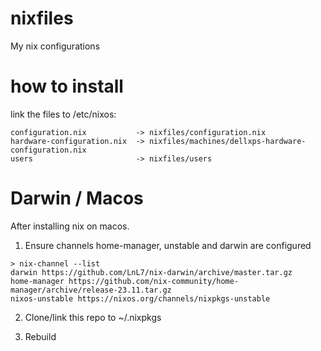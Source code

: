 # nixfiles
My nix configurations

# how to install

link the files to /etc/nixos:

```
configuration.nix           -> nixfiles/configuration.nix
hardware-configuration.nix  -> nixfiles/machines/dellxps-hardware-configuration.nix
users                       -> nixfiles/users
```


# Darwin / Macos

After installing nix on macos.

1. Ensure channels home-manager, unstable and darwin are configured

```
> nix-channel --list
darwin https://github.com/LnL7/nix-darwin/archive/master.tar.gz
home-manager https://github.com/nix-community/home-manager/archive/release-23.11.tar.gz
nixos-unstable https://nixos.org/channels/nixpkgs-unstable
```

2. Clone/link this repo to ~/.nixpkgs

3. Rebuild
